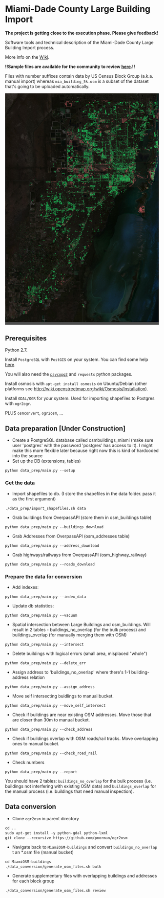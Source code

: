# Miami-Dade County Large Building Import

**The project is getting close to the execution phase. Please give feedback!**

Software tools and technical description of the Miami-Dade County Large Building Import process.

More info on the [Wiki](http://wiki.openstreetmap.org/wiki/Miami-Dade_County_Large_Building_Import).

**!!Sample files are available for the community to review [here](http://jlevente.com/sample_osm).!!**

Files with number suffixes contain data by US Census Block Group (a.k.a. manual import) whereas `mia_building_5k.osm` is a subset of the dataset that's going to be uploaded automatically.

![Buildings in MIA](img/buildings_satellite.jpg)


## Prerequisites 

Python 2.7.

Install `PostgreSQL` with `PostGIS` on your system. You can find some help [here](http://wiki.openstreetmap.org/wiki/PostGIS/Installation#).

You will also need the [`psycopg2`](http://initd.org/psycopg/docs/install.html#install-from-package) and `requests` python packages.

Install osmosis with `apt-get install osmosis` on Ubuntu/Debian (other platforms see http://wiki.openstreetmap.org/wiki/Osmosis/Installation).

Install `GDAL/OGR` for your system. Used for importing shapefiles to Postgres with `ogr2ogr`.

PLUS `osmconvert`, `ogr2osm`, ...

## Data preparation [Under Construction]

- Create a PostgreSQL database called osmbuildings_miami (make sure user 'postgres' with the password 'postgres' has access to it). I might make this more flexible later because right now this is kind of hardcoded into the source
- Set up the DB (extensions, tables)
```
python data_prep/main.py --setup
```

### Get the data

- Import shapefiles to db. (I store the shapefiles in the data folder. pass it as the first argument)
```
./data_prep/import_shapefiles.sh data
```
- Grab buildings from OverpassAPI (store them in osm_buildings table)
```
python data_prep/main.py --buildings_download
```
- Grab Addresses from OverpassAPI (osm_addresses table)
```
python data_prep/main.py --address_download
```
- Grab highways/railways from OverpassAPI (osm_highway_railway)
```
python data_prep/main.py --roads_download

```
### Prepare the data for conversion

- Add indexes:
```
python data_prep/main.py --index_data
```
- Update db statistics:
```
python data_prep/main.py --vacuum
```
- Spatial intersection between Large Buildings and osm_buildings. Will result in 2 tables - buildings_no_overlap (for the bulk process) and buildings_overlap (for manually merging them with OSM)
```
python data_prep/main.py --intersect
```
- Delete buildings with logical errors (small area, misplaced "whole")
```
python data_prep/main.py --delete_err
```
- Assign address to 'buildings_no_overlap' where there's 1-1 building-address relation
```
python data_prep/main.py --assign_address
```
- Move self intersecting buidlings to manual bucket.
```
python data_prep/main.py --move_self_intersect
```
- Check if buildings are near existing OSM addresses. Move those that are closer than 30m to manual bucket.
```
python data_prep/main.py --check_address
```
- Check if buildings overlap with OSM roads/rail tracks. Move overlapping ones to manual bucket.
```
python data_prep/main.py --check_road_rail
```
- Check numbers
```
python data_prep/main.py --report
```

You should have 2 tables: `buildings_no_overlap` for the bulk process (i.e. buildings not interfering with existing OSM data) and `buildings_overlap` for the manual process (i.e. buildings that need manual inspection).

## Data conversion

- Clone `ogr2osm` in parent directory
```
cd ..
sudo apt-get install -y python-gdal python-lxml
git clone --recursive https://github.com/pnorman/ogr2osm
```

- Navigate back to `MiamiOSM-buildings` and convert `buildings_no_overlap` t an *.osm file (manual bucket)
```
cd MiamiOSM-buildings
./data_conversion/generate_osm_files.sh bulk
```

- Generate supplementary files with overlapping buildings and addresses for each block group
```
./data_conversion/generate_osm_files.sh review
```
